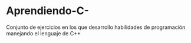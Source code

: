 # Aprendiendo-C-
Conjunto de ejercicios en los que desarrollo habilidades de programación manejando el lenguaje de C++
